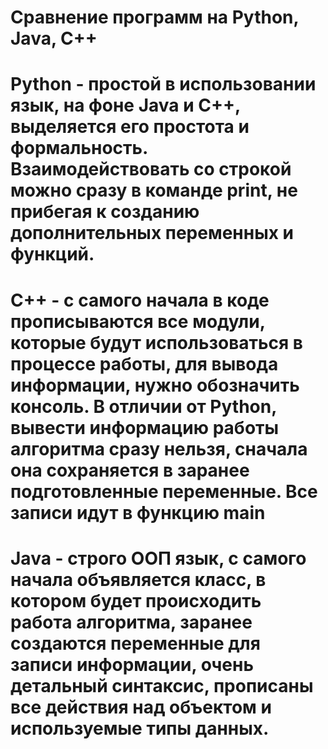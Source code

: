 # Сравнение программ на Python, Java, C++

# Python - простой в использовании язык, на фоне Java и C++, выделяется его простота и формальность. Взаимодействовать со строкой можно сразу в команде print, не прибегая к созданию дополнительных переменных и функций.

# C++ - с самого начала в коде прописываются все модули, которые будут использоваться в процессе работы, для вывода информации, нужно обозначить консоль. В отличии от Python, вывести информацию работы алгоритма сразу нельзя, сначала она сохраняется в заранее подготовленные переменные. Все записи идут в функцию main

# Java - строго ООП язык, с самого начала объявляется класс, в котором будет происходить работа алгоритма, заранее создаются переменные для записи информации, очень детальный синтаксис, прописаны все действия над объектом и используемые типы данных.